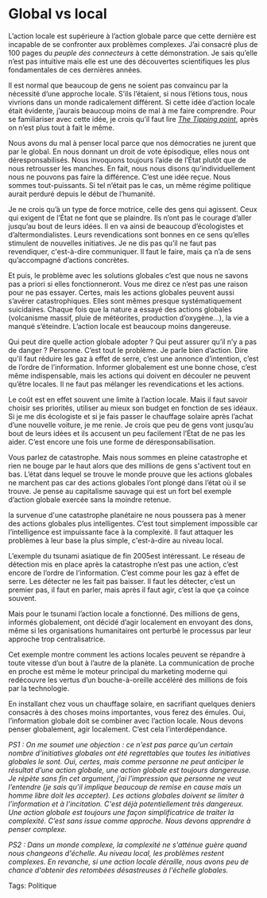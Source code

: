 # Global vs local

L’action locale est supérieure à l’action globale parce que cette dernière est incapable de se confronter aux problèmes complexes. J’ai consacré plus de 100 pages du *peuple des connecteurs* à cette démonstration. Je sais qu’elle n’est pas intuitive mais elle est une des découvertes scientifiques les plus fondamentales de ces dernières années.

Il est normal que beaucoup de gens ne soient pas convaincu par la nécessité d’une approche locale. S’ils l’étaient, si nous l’étions tous, nous vivrions dans un monde radicalement différent. Si cette idée d’action locale était évidente, j’aurais beaucoup moins de mal à me faire comprendre. Pour se familiariser avec cette idée, je crois qu’il faut lire [*The Tipping point*](http://blog.tcrouzet.com/2006/05/14/que-faire/), après on n’est plus tout à fait le même.

Nous avons du mal à penser local parce que nos démocraties ne jurent que par le global. En nous donnant un droit de vote épisodique, elles nous ont déresponsabilisés. Nous invoquons toujours l’aide de l’État plutôt que de nous retrousser les manches. En fait, nous nous disons qu’individuellement nous ne pouvons pas faire la différence. C’est une idée reçue. Nous sommes tout-puissants. Si tel n’était pas le cas, un même régime politique aurait perduré depuis le début de l’humanité.

Je ne crois qu’à un type de force motrice, celle des gens qui agissent. Ceux qui exigent de l’État ne font que se plaindre. Ils n’ont pas le courage d’aller jusqu’au bout de leurs idées. Il en va ainsi de beaucoup d’écologistes et d’altermondialistes. Leurs revendications sont bonnes en ce sens qu’elles stimulent de nouvelles initiatives. Je ne dis pas qu’il ne faut pas revendiquer, c'est-à-dire communiquer. Il faut le faire, mais ça n’a de sens qu’accompagné d’actions concrètes.

Et puis, le problème avec les solutions globales c’est que nous ne savons pas a priori si elles fonctionneront. Vous me direz ce n’est pas une raison pour ne pas essayer. Certes, mais les actions globales peuvent aussi s’avérer catastrophiques. Elles sont mêmes presque systématiquement suicidaires. Chaque fois que la nature a essayé des actions globales (volcanisme massif, pluie de météorites, production d’oxygène…), la vie a manqué s’éteindre. L’action locale est beaucoup moins dangereuse.

Qui peut dire quelle action globale adopter ? Qui peut assurer qu’il n’y a pas de danger ? Personne. C’est tout le problème. Je parle bien d’action. Dire qu’il faut réduire les gaz à effet de serre, c’est une annonce d’intention, c’est de l’ordre de l’information. Informer globalement est une bonne chose, c’est même indispensable, mais les actions qui doivent en découler ne peuvent qu’être locales. Il ne faut pas mélanger les revendications et les actions.

Le coût est en effet souvent une limite à l’action locale. Mais il faut savoir choisir ses priorités, utiliser au mieux son budget en fonction de ses idéaux. Si je me dis écologiste et si je fais passer le chauffage solaire après l’achat d’une nouvelle voiture, je me renie. Je crois que peu de gens vont jusqu’au bout de leurs idées et ils accusent un peu facilement l’État de ne pas les aider. C’est encore une fois une forme de déresponsabilisation.

Vous parlez de catastrophe. Mais nous sommes en pleine catastrophe et rien ne bouge par le haut alors que des millions de gens s'activent tout en bas. L’état dans lequel se trouve le monde prouve que les actions globales ne marchent pas car des actions globales l’ont plongé dans l’état où il se trouve. Je pense au capitalisme sauvage qui est un fort bel exemple d’action globale exercée sans la moindre retenue.

la survenue d'une catastrophe planétaire ne nous poussera pas à mener des actions globales plus intelligentes. C’est tout simplement impossible car l’intelligence est impuissante face à la complexité. Il faut attaquer les problèmes à leur base la plus simple, c'est-à-dire au niveau local.

L’exemple du tsunami asiatique de fin 2005est intéressant. Le réseau de détection mis en place après la catastrophe n’est pas une action, c’est encore de l’ordre de l’information. C’est comme pour les gaz à effet de serre. Les détecter ne les fait pas baisser. Il faut les détecter, c’est un premier pas, il faut en parler, mais après il faut agir, c’est la que ça coince souvent.

Mais pour le tsunami l’action locale a fonctionné. Des millions de gens, informés globalement, ont décidé d’agir localement en envoyant des dons, même si les organisations humanitaires ont perturbé le processus par leur approche trop centralisatrice.

Cet exemple montre comment les actions locales peuvent se répandre à toute vitesse d’un bout à l’autre de la planète. La communication de proche en proche est même le moteur principal du marketing moderne qui redécouvre les vertus d’un bouche-à-oreille accéléré des millions de fois par la technologie.

En installant chez vous un chauffage solaire, en sacrifiant quelques deniers consacrés à des choses moins importantes, vous ferez des émules. Oui, l’information globale doit se combiner avec l’action locale. Nous devons penser globalement, agir localement. C’est cela l’interdépendance.

*PS1 : On me soumet une objection : ce n'est pas parce qu'un certain nombre d’initiatives globales ont été regrettables que toutes les initiatives globales le sont. Oui, certes, mais comme personne ne peut anticiper le résultat d’une action globale, une action globale est toujours dangereuse. Je répète sans fin cet argument, j’ai l’impression que personne ne veut l’entendre (je sais qu’il implique beaucoup de remise en cause mais un homme libre doit les accepter). Les actions globales doivent se limiter à l’information et à l’incitation. C'est déjà potentiellement très dangereux. Une action globale est toujours une façon simplificatrice de traiter la complexité. C’est sans issue comme approche. Nous devons apprendre à penser complexe.*

*PS2 : Dans un monde complexe, la complexité ne s'atténue guère quand nous changeons d'échelle. Au niveau local, les problèmes restent complexes. En revanche, si une action locale déraille, nous avons peu de chance d'obtenir des retombées désastreuses à l'échelle globales.*

Tags: Politique